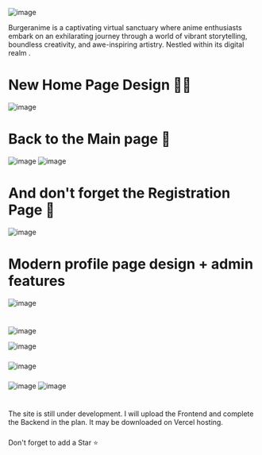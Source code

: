 ![image](https://github.com/amadich/BURGERANIME/assets/74735976/6037fbdf-989d-495b-965d-a26450f8e86f)

Burgeranime is a captivating virtual sanctuary where anime enthusiasts embark on an exhilarating journey through a world of vibrant storytelling, boundless creativity, and awe-inspiring artistry. Nestled within its digital realm .
# New Home Page Design 🐱‍👤
![image](https://github.com/amadich/BURGERANIME/assets/74735976/7d8b97b6-7fe4-480c-9c50-98252b640366)

# Back to the Main page 🙈
![image](https://github.com/amadich/BURGERANIME/assets/74735976/8df26769-c7f1-4e54-afe0-c3a06e68646c)
![image](https://github.com/amadich/BURGERANIME/assets/74735976/8b52246d-83d8-42d2-bbbc-42e1f96b7cd4)


# And don't forget the Registration Page 🙊
![image](https://github.com/amadich/BURGERANIME/assets/74735976/0950265c-c467-4178-8df9-38d403afeb0c)

# Modern profile page design + admin features
![image](https://github.com/amadich/BURGERANIME/assets/74735976/ed54de89-9612-408f-bc5a-6b850ae5c182)

#
![image](https://github.com/amadich/BURGERANIME/assets/74735976/9007a148-6d9f-41a6-b0d9-b47aaf560cc9)

![image](https://github.com/amadich/BURGERANIME/assets/74735976/00cd8928-9719-40f4-a41d-5e9a485741cc)


###

![image](https://github.com/amadich/BURGERANIME/assets/74735976/1ac8e2a7-41d4-412d-9500-d48c7dbe49ab)
###
![image](https://github.com/amadich/BURGERANIME/assets/74735976/00df1a36-292f-4a0f-8d4b-25282ccc93a5)
![image](https://github.com/amadich/BURGERANIME/assets/74735976/338c199e-0e72-4c9c-b0e5-13578ea50a44)


###
#
The site is still under development. I will upload the Frontend and complete the Backend in the plan. It may be downloaded on Vercel hosting.
###
Don't forget to add a Star ⭐
